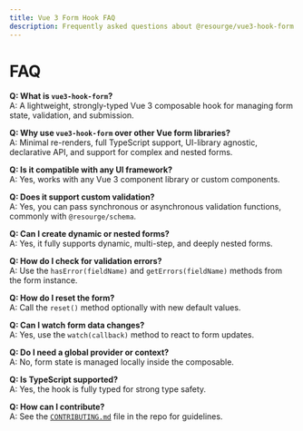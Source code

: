 ```yaml
---
title: Vue 3 Form Hook FAQ
description: Frequently asked questions about @resourge/vue3-hook-form.
---
```


# FAQ

**Q: What is `vue3-hook-form`?**  
A: A lightweight, strongly-typed Vue 3 composable hook for managing form state, validation, and submission.

**Q: Why use `vue3-hook-form` over other Vue form libraries?**  
A: Minimal re-renders, full TypeScript support, UI-library agnostic, declarative API, and support for complex and nested forms.

**Q: Is it compatible with any UI framework?**  
A: Yes, works with any Vue 3 component library or custom components.

**Q: Does it support custom validation?**  
A: Yes, you can pass synchronous or asynchronous validation functions, commonly with `@resourge/schema`.

**Q: Can I create dynamic or nested forms?**  
A: Yes, it fully supports dynamic, multi-step, and deeply nested forms.

**Q: How do I check for validation errors?**  
A: Use the `hasError(fieldName)` and `getErrors(fieldName)` methods from the form instance.

**Q: How do I reset the form?**  
A: Call the `reset()` method optionally with new default values.

**Q: Can I watch form data changes?**  
A: Yes, use the `watch(callback)` method to react to form updates.

**Q: Do I need a global provider or context?**  
A: No, form state is managed locally inside the composable.

**Q: Is TypeScript supported?**  
A: Yes, the hook is fully typed for strong type safety.

**Q: How can I contribute?**  
A: See the [`CONTRIBUTING.md`](https://github.com/resourge/vue3-hook-form/blob/main/CONTRIBUTING.md) file in the repo for guidelines.
